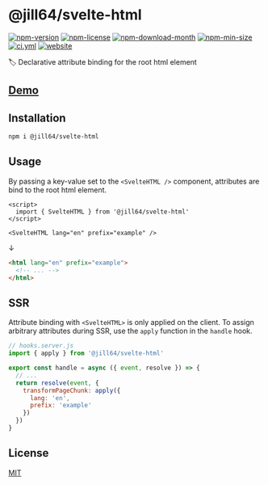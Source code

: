 <!----- BEGIN GHOST DOCS HEADER ----->

# @jill64/svelte-html

<!----- BEGIN GHOST DOCS BADGES ----->

<a href="https://npmjs.com/package/@jill64/svelte-html"><img src="https://img.shields.io/npm/v/@jill64/svelte-html" alt="npm-version" /></a> <a href="https://npmjs.com/package/@jill64/svelte-html"><img src="https://img.shields.io/npm/l/@jill64/svelte-html" alt="npm-license" /></a> <a href="https://npmjs.com/package/@jill64/svelte-html"><img src="https://img.shields.io/npm/dm/@jill64/svelte-html" alt="npm-download-month" /></a> <a href="https://npmjs.com/package/@jill64/svelte-html"><img src="https://img.shields.io/bundlephobia/min/@jill64/svelte-html" alt="npm-min-size" /></a> <a href="https://github.com/jill64/svelte-html/actions/workflows/ci.yml"><img src="https://github.com/jill64/svelte-html/actions/workflows/ci.yml/badge.svg" alt="ci.yml" /></a> <a href="https://svelte-html.jill64.dev"><img src="https://img.shields.io/website?up_message=working&down_message=down&url=https%3A%2F%2Fsvelte-html.jill64.dev" alt="website" /></a>

<!----- END GHOST DOCS BADGES ----->

🏷️ Declarative attribute binding for the root html element

## [Demo](https://svelte-html.jill64.dev)

<!----- END GHOST DOCS HEADER ----->

## Installation

```sh
npm i @jill64/svelte-html
```

## Usage

By passing a key-value set to the `<SvelteHTML />` component, attributes are bind to the root html element.

```svelte
<script>
  import { SvelteHTML } from '@jill64/svelte-html'
</script>

<SvelteHTML lang="en" prefix="example" />
```

↓

```html
<html lang="en" prefix="example">
  <!-- ... -->
</html>
```

## SSR

Attribute binding with `<SvelteHTML>` is only applied on the client.
To assign arbitrary attributes during SSR, use the `apply` function in the `handle` hook.

```js
// hooks.server.js
import { apply } from '@jill64/svelte-html'

export const handle = async ({ event, resolve }) => {
  // ...
  return resolve(event, {
    transformPageChunk: apply({
      lang: 'en',
      prefix: 'example'
    })
  })
}
```

<!----- BEGIN GHOST DOCS FOOTER ----->

## License

[MIT](LICENSE)

<!----- END GHOST DOCS FOOTER ----->

